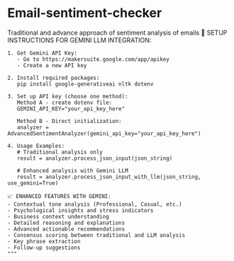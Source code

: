 # Email-sentiment-checker
Traditional and advance approach of sentiment analysis of emails 
🚀 SETUP INSTRUCTIONS FOR GEMINI LLM INTEGRATION:
    
    1. Get Gemini API Key:
       - Go to https://makersuite.google.com/app/apikey
       - Create a new API key
    
    2. Install required packages:
       pip install google-generativeai nltk dotenv
    
    3. Set up API key (choose one method):
       Method A - create dotenv file:
       GEMINI_API_KEY="your_api_key_here"
       
       Method B - Direct initialization:
       analyzer = AdvancedSentimentAnalyzer(gemini_api_key="your_api_key_here")
    
    4. Usage Examples:
       # Traditional analysis only
       result = analyzer.process_json_input(json_string)
       
       # Enhanced analysis with Gemini LLM
       result = analyzer.process_json_input_with_llm(json_string, use_gemini=True)
    
    📈 ENHANCED FEATURES WITH GEMINI:
    - Contextual tone analysis (Professional, Casual, etc.)
    - Psychological insights and stress indicators
    - Business context understanding
    - Detailed reasoning and explanations
    - Advanced actionable recommendations
    - Consensus scoring between traditional and LLM analysis
    - Key phrase extraction
    - Follow-up suggestions
    """

